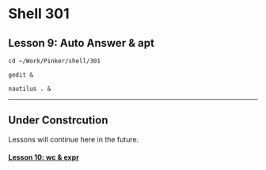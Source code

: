 # Shell 301
## Lesson 9: Auto Answer & apt

`cd ~/Work/Pinker/shell/301`

`gedit &`

`nautilus . &`
___

## Under Constrcution
Lessons will continue here in the future.

#### [Lesson 10: wc & expr](https://github.com/inkVerb/pinker/blob/master/301-shell/Lesson-10.md)
